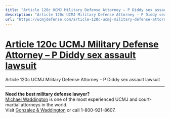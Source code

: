 ```yaml
---
title: "Article 120c UCMJ Military Defense Attorney – P Diddy sex assault lawsuit"
description: "Article 120c UCMJ Military Defense Attorney – P Diddy sex assault lawsuit"
url: "https://ucmjdefense.com/article-120c-ucmj-military-defense-attorney-p-diddy-sex-assault-lawsuit.html"
---
```


# [Article 120c UCMJ Military Defense Attorney – P Diddy sex assault lawsuit](https://ucmjdefense.com/article-120c-ucmj-military-defense-attorney-p-diddy-sex-assault-lawsuit.html)

Article 120c UCMJ Military Defense Attorney – P Diddy sex assault lawsuit

---

**Need the best military defense lawyer?**  
[Michael Waddington](https://ucmjdefense.com/attorneys/michael-stewart-waddington-partner.html) is one of the most experienced UCMJ and court-martial attorneys in the world.  
Visit [Gonzalez & Waddington](https://ucmjdefense.com) or call 1-800-921-8607.
